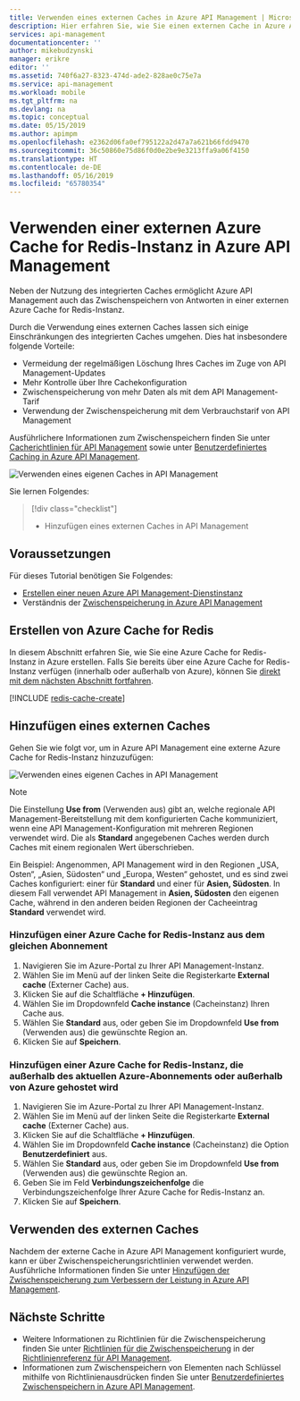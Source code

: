 ```yaml
---
title: Verwenden eines externen Caches in Azure API Management | Microsoft-Dokumentation
description: Hier erfahren Sie, wie Sie einen externen Cache in Azure API Management konfigurieren und verwenden.
services: api-management
documentationcenter: ''
author: mikebudzynski
manager: erikre
editor: ''
ms.assetid: 740f6a27-8323-474d-ade2-828ae0c75e7a
ms.service: api-management
ms.workload: mobile
ms.tgt_pltfrm: na
ms.devlang: na
ms.topic: conceptual
ms.date: 05/15/2019
ms.author: apimpm
ms.openlocfilehash: e2362d06fa0ef795122a2d47a7a621b66fdd9470
ms.sourcegitcommit: 36c50860e75d86f0d0e2be9e3213ffa9a06f4150
ms.translationtype: HT
ms.contentlocale: de-DE
ms.lasthandoff: 05/16/2019
ms.locfileid: "65780354"
---
```

# <a name="use-an-external-azure-cache-for-redis-in-azure-api-management"></a>Verwenden einer externen Azure Cache for Redis-Instanz in Azure API Management

Neben der Nutzung des integrierten Caches ermöglicht Azure API Management auch das Zwischenspeichern von Antworten in einer externen Azure Cache for Redis-Instanz.

Durch die Verwendung eines externen Caches lassen sich einige Einschränkungen des integrierten Caches umgehen. Dies hat insbesondere folgende Vorteile:

* Vermeidung der regelmäßigen Löschung Ihres Caches im Zuge von API Management-Updates
* Mehr Kontrolle über Ihre Cachekonfiguration
* Zwischenspeicherung von mehr Daten als mit dem API Management-Tarif
* Verwendung der Zwischenspeicherung mit dem Verbrauchstarif von API Management

Ausführlichere Informationen zum Zwischenspeichern finden Sie unter [Cacherichtlinien für API Management](api-management-caching-policies.md) sowie unter [Benutzerdefiniertes Caching in Azure API Management](api-management-sample-cache-by-key.md).

![Verwenden eines eigenen Caches in API Management](media/api-management-howto-cache-external/overview.png)

Sie lernen Folgendes:

> [!div class="checklist"]
> * Hinzufügen eines externen Caches in API Management

## <a name="prerequisites"></a>Voraussetzungen

Für dieses Tutorial benötigen Sie Folgendes:

+ [Erstellen einer neuen Azure API Management-Dienstinstanz](get-started-create-service-instance.md)
+ Verständnis der [Zwischenspeicherung in Azure API Management](api-management-howto-cache.md)

## <a name="create-cache"> </a> Erstellen von Azure Cache for Redis

In diesem Abschnitt erfahren Sie, wie Sie eine Azure Cache for Redis-Instanz in Azure erstellen. Falls Sie bereits über eine Azure Cache for Redis-Instanz verfügen (innerhalb oder außerhalb von Azure), können Sie <a href="#add-external-cache">direkt mit dem nächsten Abschnitt fortfahren</a>.

[!INCLUDE [redis-cache-create](../../includes/redis-cache-create.md)]

## <a name="add-external-cache"> </a>Hinzufügen eines externen Caches

Gehen Sie wie folgt vor, um in Azure API Management eine externe Azure Cache for Redis-Instanz hinzuzufügen:

![Verwenden eines eigenen Caches in API Management](media/api-management-howto-cache-external/add-external-cache.png)

> [!NOTE]
> Die Einstellung **Use from** (Verwenden aus) gibt an, welche regionale API Management-Bereitstellung mit dem konfigurierten Cache kommuniziert, wenn eine API Management-Konfiguration mit mehreren Regionen verwendet wird. Die als **Standard** angegebenen Caches werden durch Caches mit einem regionalen Wert überschrieben.
>
> Ein Beispiel: Angenommen, API Management wird in den Regionen „USA, Osten“, „Asien, Südosten“ und „Europa, Westen“ gehostet, und es sind zwei Caches konfiguriert: einer für **Standard** und einer für **Asien, Südosten**. In diesem Fall verwendet API Management in **Asien, Südosten** den eigenen Cache, während in den anderen beiden Regionen der Cacheeintrag **Standard** verwendet wird.

### <a name="add-an-azure-cache-for-redis-from-the-same-subscription"></a>Hinzufügen einer Azure Cache for Redis-Instanz aus dem gleichen Abonnement

1. Navigieren Sie im Azure-Portal zu Ihrer API Management-Instanz.
2. Wählen Sie im Menü auf der linken Seite die Registerkarte **External cache** (Externer Cache) aus.
3. Klicken Sie auf die Schaltfläche **+ Hinzufügen**.
4. Wählen Sie im Dropdownfeld **Cache instance** (Cacheinstanz) Ihren Cache aus.
5. Wählen Sie **Standard** aus, oder geben Sie im Dropdownfeld **Use from** (Verwenden aus) die gewünschte Region an.
6. Klicken Sie auf **Speichern**.

### <a name="add-an-azure-cache-for-redis-hosted-outside-of-the-current-azure-subscription-or-azure-in-general"></a>Hinzufügen einer Azure Cache for Redis-Instanz, die außerhalb des aktuellen Azure-Abonnements oder außerhalb von Azure gehostet wird

1. Navigieren Sie im Azure-Portal zu Ihrer API Management-Instanz.
2. Wählen Sie im Menü auf der linken Seite die Registerkarte **External cache** (Externer Cache) aus.
3. Klicken Sie auf die Schaltfläche **+ Hinzufügen**.
4. Wählen Sie im Dropdownfeld **Cache instance** (Cacheinstanz) die Option **Benutzerdefiniert** aus.
5. Wählen Sie **Standard** aus, oder geben Sie im Dropdownfeld **Use from** (Verwenden aus) die gewünschte Region an.
6. Geben Sie im Feld **Verbindungszeichenfolge** die Verbindungszeichenfolge Ihrer Azure Cache for Redis-Instanz an.
7. Klicken Sie auf **Speichern**.

## <a name="use-the-external-cache"></a>Verwenden des externen Caches

Nachdem der externe Cache in Azure API Management konfiguriert wurde, kann er über Zwischenspeicherungsrichtlinien verwendet werden. Ausführliche Informationen finden Sie unter [Hinzufügen der Zwischenspeicherung zum Verbessern der Leistung in Azure API Management](api-management-howto-cache.md).

## <a name="next-steps"> </a>Nächste Schritte

* Weitere Informationen zu Richtlinien für die Zwischenspeicherung finden Sie unter [Richtlinien für die Zwischenspeicherung][Caching policies] in der [Richtlinienreferenz für API Management][API Management policy reference].
* Informationen zum Zwischenspeichern von Elementen nach Schlüssel mithilfe von Richtlinienausdrücken finden Sie unter [Benutzerdefiniertes Zwischenspeichern in Azure API Management](api-management-sample-cache-by-key.md).

[API Management policy reference]: https://msdn.microsoft.com/library/azure/dn894081.aspx
[Caching policies]: https://msdn.microsoft.com/library/azure/dn894086.aspx
